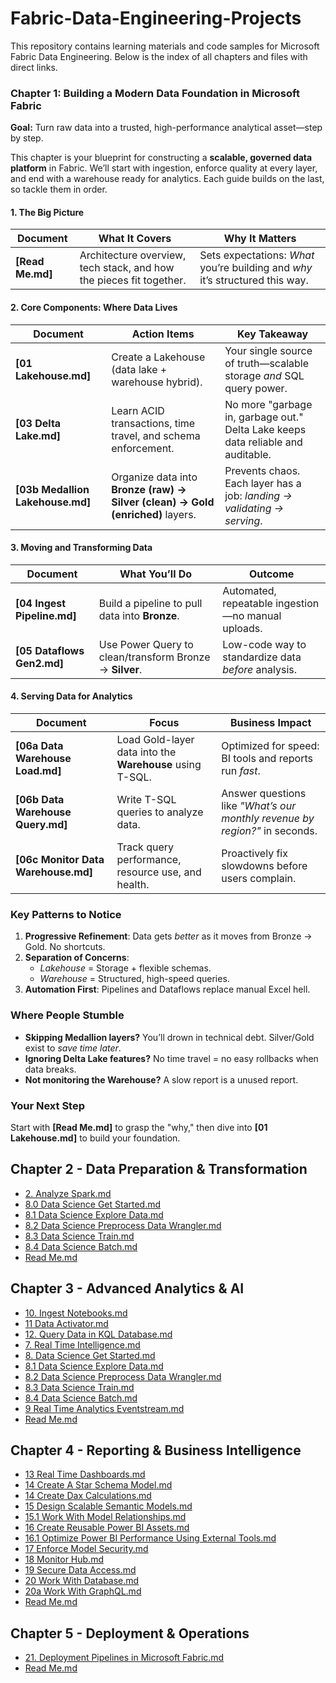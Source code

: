 # Fabric-Data-Engineering-Projects
This repository contains learning materials and code samples for Microsoft Fabric Data Engineering. Below is the index of all chapters and files with direct links.

### **Chapter 1: Building a Modern Data Foundation in Microsoft Fabric**
**Goal:** Turn raw data into a trusted, high-performance analytical asset—step by step.

This chapter is your blueprint for constructing a **scalable, governed data platform** in Fabric. We’ll start with ingestion, enforce quality at every layer, and end with a warehouse ready for analytics. Each guide builds on the last, so tackle them in order.

#### **1. The Big Picture**
| **Document**       | **What It Covers**                                                                 | **Why It Matters**                                                                 |
|--------------------|------------------------------------------------------------------------------------|------------------------------------------------------------------------------------|
| **[Read Me.md]**   | Architecture overview, tech stack, and how the pieces fit together.               | Sets expectations: *What* you’re building and *why* it’s structured this way.      |

#### **2. Core Components: Where Data Lives**
| **Document**               | **Action Items**                                                                   | **Key Takeaway**                                                                   |
|----------------------------|------------------------------------------------------------------------------------|------------------------------------------------------------------------------------|
| **[01 Lakehouse.md]**      | Create a Lakehouse (data lake + warehouse hybrid).                                 | Your single source of truth—scalable storage *and* SQL query power.                |
| **[03 Delta Lake.md]**     | Learn ACID transactions, time travel, and schema enforcement.                      | No more "garbage in, garbage out." Delta Lake keeps data reliable and auditable.   |
| **[03b Medallion Lakehouse.md]** | Organize data into **Bronze (raw) → Silver (clean) → Gold (enriched)** layers.      | Prevents chaos. Each layer has a job: *landing → validating → serving*.           |

#### **3. Moving and Transforming Data**
| **Document**               | **What You’ll Do**                                                                 | **Outcome**                                                                        |
|----------------------------|------------------------------------------------------------------------------------|------------------------------------------------------------------------------------|
| **[04 Ingest Pipeline.md]** | Build a pipeline to pull data into **Bronze**.                                     | Automated, repeatable ingestion—no manual uploads.                                  |
| **[05 Dataflows Gen2.md]** | Use Power Query to clean/transform Bronze → **Silver**.                            | Low-code way to standardize data *before* analysis.                                |

#### **4. Serving Data for Analytics**
| **Document**               | **Focus**                                                                          | **Business Impact**                                                                |
|----------------------------|------------------------------------------------------------------------------------|------------------------------------------------------------------------------------|
| **[06a Data Warehouse Load.md]** | Load Gold-layer data into the **Warehouse** using T-SQL.                     | Optimized for speed: BI tools and reports run *fast*.                              |
| **[06b Data Warehouse Query.md]** | Write T-SQL queries to analyze data.                                         | Answer questions like *"What’s our monthly revenue by region?"* in seconds.        |
| **[06c Monitor Data Warehouse.md]** | Track query performance, resource use, and health.                          | Proactively fix slowdowns before users complain.                                   |

### **Key Patterns to Notice**
1. **Progressive Refinement**: Data gets *better* as it moves from Bronze → Gold. No shortcuts.
2. **Separation of Concerns**:
   - *Lakehouse* = Storage + flexible schemas.
   - *Warehouse* = Structured, high-speed queries.
3. **Automation First**: Pipelines and Dataflows replace manual Excel hell.

### **Where People Stumble**
- **Skipping Medallion layers?** You’ll drown in technical debt. Silver/Gold exist to *save time later*.
- **Ignoring Delta Lake features?** No time travel = no easy rollbacks when data breaks.
- **Not monitoring the Warehouse?** A slow report is a unused report.

### **Your Next Step**
Start with **[Read Me.md]** to grasp the "why," then dive into **[01 Lakehouse.md]** to build your foundation.

## Chapter 2 - Data Preparation & Transformation
- [2. Analyze Spark.md](https://github.com/Balasubramanian-pg/Fabric-Data-Engineering-Projects/blob/main/Chapter%202%20-%20Data%20Preparation%20%26%20Transformation/2.%20Analyze%20Spark.md)
- [8.0 Data Science Get Started.md](https://github.com/Balasubramanian-pg/Fabric-Data-Engineering-Projects/blob/main/Chapter%202%20-%20Data%20Preparation%20%26%20Transformation/8.0%20Data%20Science%20Get%20Started.md)
- [8.1 Data Science Explore Data.md](https://github.com/Balasubramanian-pg/Fabric-Data-Engineering-Projects/blob/main/Chapter%202%20-%20Data%20Preparation%20%26%20Transformation/8.1%20Data%20Science%20Explore%20Data.md)
- [8.2 Data Science Preprocess Data Wrangler.md](https://github.com/Balasubramanian-pg/Fabric-Data-Engineering-Projects/blob/main/Chapter%202%20-%20Data%20Preparation%20%26%20Transformation/8.2%20Data%20Science%20Preprocess%20Data%20Wrangler.md)
- [8.3 Data Science Train.md](https://github.com/Balasubramanian-pg/Fabric-Data-Engineering-Projects/blob/main/Chapter%202%20-%20Data%20Preparation%20%26%20Transformation/8.3%20Data%20Science%20Train.md)
- [8.4 Data Science Batch.md](https://github.com/Balasubramanian-pg/Fabric-Data-Engineering-Projects/blob/main/Chapter%202%20-%20Data%20Preparation%20%26%20Transformation/8.4%20Data%20Science%20Batch.md)
- [Read Me.md](https://github.com/Balasubramanian-pg/Fabric-Data-Engineering-Projects/blob/main/Chapter%202%20-%20Data%20Preparation%20%26%20Transformation/Read%20Me.md)

## Chapter 3 - Advanced Analytics & AI
- [10. Ingest Notebooks.md](https://github.com/Balasubramanian-pg/Fabric-Data-Engineering-Projects/blob/main/Chapter%203%20-%20Advanced%20Analytics%20%26%20AI/10.%20Ingest%20Notebooks.md)
- [11 Data Activator.md](https://github.com/Balasubramanian-pg/Fabric-Data-Engineering-Projects/blob/main/Chapter%203%20-%20Advanced%20Analytics%20%26%20AI/11%20Data%20Activator.md)
- [12. Query Data in KQL Database.md](https://github.com/Balasubramanian-pg/Fabric-Data-Engineering-Projects/blob/main/Chapter%203%20-%20Advanced%20Analytics%20%26%20AI/12.%20Query%20Data%20in%20KQL%20Database.md)
- [7. Real Time Intelligence.md](https://github.com/Balasubramanian-pg/Fabric-Data-Engineering-Projects/blob/main/Chapter%203%20-%20Advanced%20Analytics%20%26%20AI/7.%20Real%20Time%20Intelligence.md)
- [8. Data Science Get Started.md](https://github.com/Balasubramanian-pg/Fabric-Data-Engineering-Projects/blob/main/Chapter%203%20-%20Advanced%20Analytics%20%26%20AI/8.%20Data%20Science%20Get%20Started.md)
- [8.1 Data Science Explore Data.md](https://github.com/Balasubramanian-pg/Fabric-Data-Engineering-Projects/blob/main/Chapter%203%20-%20Advanced%20Analytics%20%26%20AI/8.1%20Data%20Science%20Explore%20Data.md)
- [8.2 Data Science Preprocess Data Wrangler.md](https://github.com/Balasubramanian-pg/Fabric-Data-Engineering-Projects/blob/main/Chapter%203%20-%20Advanced%20Analytics%20%26%20AI/8.2%20Data%20Science%20Preprocess%20Data%20Wrangler.md)
- [8.3 Data Science Train.md](https://github.com/Balasubramanian-pg/Fabric-Data-Engineering-Projects/blob/main/Chapter%203%20-%20Advanced%20Analytics%20%26%20AI/8.3%20Data%20Science%20Train.md)
- [8.4 Data Science Batch.md](https://github.com/Balasubramanian-pg/Fabric-Data-Engineering-Projects/blob/main/Chapter%203%20-%20Advanced%20Analytics%20%26%20AI/8.4%20Data%20Science%20Batch.md)
- [9 Real Time Analytics Eventstream.md](https://github.com/Balasubramanian-pg/Fabric-Data-Engineering-Projects/blob/main/Chapter%203%20-%20Advanced%20Analytics%20%26%20AI/9%20Real%20Time%20Analytics%20Eventstream.md)
- [Read Me.md](https://github.com/Balasubramanian-pg/Fabric-Data-Engineering-Projects/blob/main/Chapter%203%20-%20Advanced%20Analytics%20%26%20AI/Read%20Me.md)

## Chapter 4 - Reporting & Business Intelligence
- [13 Real Time Dashboards.md](https://github.com/Balasubramanian-pg/Fabric-Data-Engineering-Projects/blob/main/Chapter%204%20-%20Reporting%20%26%20Business%20Intelligence/13%20Real%20Time%20Dashboards.md)
- [14 Create A Star Schema Model.md](https://github.com/Balasubramanian-pg/Fabric-Data-Engineering-Projects/blob/main/Chapter%204%20-%20Reporting%20%26%20Business%20Intelligence/14%20Create%20A%20Star%20Schema%20Model.md)
- [14 Create Dax Calculations.md](https://github.com/Balasubramanian-pg/Fabric-Data-Engineering-Projects/blob/main/Chapter%204%20-%20Reporting%20%26%20Business%20Intelligence/14%20Create%20Dax%20Calculations.md)
- [15 Design Scalable Semantic Models.md](https://github.com/Balasubramanian-pg/Fabric-Data-Engineering-Projects/blob/main/Chapter%204%20-%20Reporting%20%26%20Business%20Intelligence/15%20Design%20Scalable%20Semantic%20Models.md)
- [15.1 Work With Model Relationships.md](https://github.com/Balasubramanian-pg/Fabric-Data-Engineering-Projects/blob/main/Chapter%204%20-%20Reporting%20%26%20Business%20Intelligence/15.1%20Work%20With%20Model%20Relationships.md)
- [16 Create Reusable Power BI Assets.md](https://github.com/Balasubramanian-pg/Fabric-Data-Engineering-Projects/blob/main/Chapter%204%20-%20Reporting%20%26%20Business%20Intelligence/16%20Create%20Reusable%20Power%20BI%20Assets.md)
- [16.1 Optimize Power BI Performance Using External Tools.md](https://github.com/Balasubramanian-pg/Fabric-Data-Engineering-Projects/blob/main/Chapter%204%20-%20Reporting%20%26%20Business%20Intelligence/16.1%20Optimize%20Power%20BI%20Performance%20Using%20External%20Tools.md)
- [17 Enforce Model Security.md](https://github.com/Balasubramanian-pg/Fabric-Data-Engineering-Projects/blob/main/Chapter%204%20-%20Reporting%20%26%20Business%20Intelligence/17%20Enforce%20Model%20Security.md)
- [18 Monitor Hub.md](https://github.com/Balasubramanian-pg/Fabric-Data-Engineering-Projects/blob/main/Chapter%204%20-%20Reporting%20%26%20Business%20Intelligence/18%20Monitor%20Hub.md)
- [19 Secure Data Access.md](https://github.com/Balasubramanian-pg/Fabric-Data-Engineering-Projects/blob/main/Chapter%204%20-%20Reporting%20%26%20Business%20Intelligence/19%20Secure%20Data%20Access.md)
- [20 Work With Database.md](https://github.com/Balasubramanian-pg/Fabric-Data-Engineering-Projects/blob/main/Chapter%204%20-%20Reporting%20%26%20Business%20Intelligence/20%20Work%20With%20Database.md)
- [20a Work With GraphQL.md](https://github.com/Balasubramanian-pg/Fabric-Data-Engineering-Projects/blob/main/Chapter%204%20-%20Reporting%20%26%20Business%20Intelligence/20a%20Work%20With%20GraphQL.md)
- [Read Me.md](https://github.com/Balasubramanian-pg/Fabric-Data-Engineering-Projects/blob/main/Chapter%204%20-%20Reporting%20%26%20Business%20Intelligence/Read%20Me.md)

## Chapter 5 - Deployment & Operations
- [21. Deployment Pipelines in Microsoft Fabric.md](https://github.com/Balasubramanian-pg/Fabric-Data-Engineering-Projects/blob/main/Chapter%205%20-%20Deployment%20%26%20Operations/21.%20Deployment%20Pipelines%20in%20Microsoft%20Fabric.md)
- [Read Me.md](https://github.com/Balasubramanian-pg/Fabric-Data-Engineering-Projects/blob/main/Chapter%205%20-%20Deployment%20%26%20Operations/Read%20Me.md)
